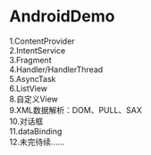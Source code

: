 # AndroidDemo
1.ContentProvider <br>
2.IntentService  <br>
3.Fragment  <br>
4.Handler/HandlerThread  <br>
5.AsyncTask  <br>
6.ListView  <br>
8.自定义View  <br>
9.XML数据解析：DOM、PULL、SAX  <br>
10.对话框  <br>
11.dataBinding <br>
12.未完待续……
